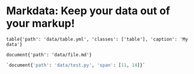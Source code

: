 # Markdata: Keep your data out of your markup!

`table{'path': 'data/table.yml', 'classes': ['table'], 'caption': 'My data'}`

`document{'path': 'data/file.md'}`

```python
`document{'path': 'data/test.py', 'span': [11, 14]}`
```
